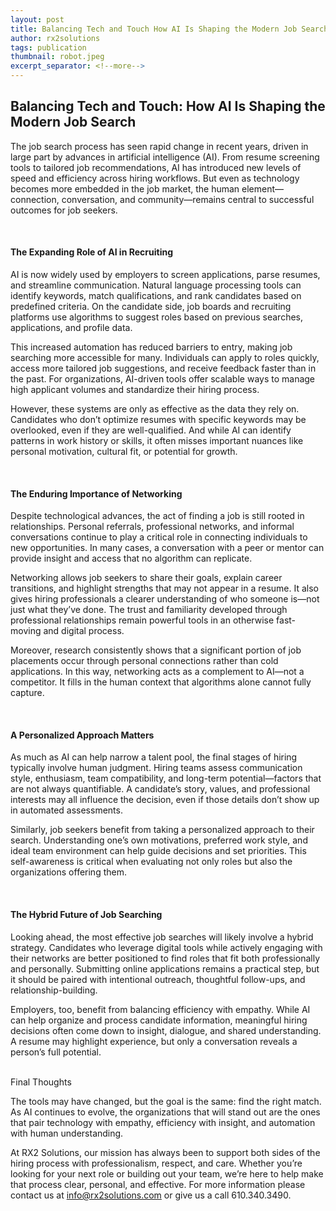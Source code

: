 ```yaml
---
layout: post
title: Balancing Tech and Touch How AI Is Shaping the Modern Job Search
author: rx2solutions
tags: publication
thumbnail: robot.jpeg
excerpt_separator: <!--more-->
---
```


<h2><b></b>Balancing Tech and Touch: How AI Is Shaping the Modern Job Search</h2>

The job search process has seen rapid change in recent years, driven in large part by advances in artificial intelligence (AI). From resume screening tools to tailored job recommendations,<!--more--> AI has introduced new levels of speed and efficiency across hiring workflows. But even as technology becomes more embedded in the job market, the human element—connection, conversation, and community—remains central to successful outcomes for job seekers.

<br>
<h4>The Expanding Role of AI in Recruiting</h4>

AI is now widely used by employers to screen applications, parse resumes, and streamline communication. Natural language processing tools can identify keywords, match qualifications, and rank candidates based on predefined criteria. On the candidate side, job boards and recruiting platforms use algorithms to suggest roles based on previous searches, applications, and profile data.

This increased automation has reduced barriers to entry, making job searching more accessible for many. Individuals can apply to roles quickly, access more tailored job suggestions, and receive feedback faster than in the past. For organizations, AI-driven tools offer scalable ways to manage high applicant volumes and standardize their hiring process.

However, these systems are only as effective as the data they rely on. Candidates who don’t optimize resumes with specific keywords may be overlooked, even if they are well-qualified. And while AI can identify patterns in work history or skills, it often misses important nuances like personal motivation, cultural fit, or potential for growth.

<br>
<h4>The Enduring Importance of Networking</h4>

Despite technological advances, the act of finding a job is still rooted in relationships. Personal referrals, professional networks, and informal conversations continue to play a critical role in connecting individuals to new opportunities. In many cases, a conversation with a peer or mentor can provide insight and access that no algorithm can replicate.

Networking allows job seekers to share their goals, explain career transitions, and highlight strengths that may not appear in a resume. It also gives hiring professionals a clearer understanding of who someone is—not just what they’ve done. The trust and familiarity developed through professional relationships remain powerful tools in an otherwise fast-moving and digital process.

Moreover, research consistently shows that a significant portion of job placements occur through personal connections rather than cold applications. In this way, networking acts as a complement to AI—not a competitor. It fills in the human context that algorithms alone cannot fully capture.

<br>
<h4>A Personalized Approach Matters</h4>

As much as AI can help narrow a talent pool, the final stages of hiring typically involve human judgment. Hiring teams assess communication style, enthusiasm, team compatibility, and long-term potential—factors that are not always quantifiable. A candidate’s story, values, and professional interests may all influence the decision, even if those details don’t show up in automated assessments.

Similarly, job seekers benefit from taking a personalized approach to their search. Understanding one’s own motivations, preferred work style, and ideal team environment can help guide decisions and set priorities. This self-awareness is critical when evaluating not only roles but also the organizations offering them.

<br>
<H4>The Hybrid Future of Job Searching</H4>

Looking ahead, the most effective job searches will likely involve a hybrid strategy. Candidates who leverage digital tools while actively engaging with their networks are better positioned to find roles that fit both professionally and personally. Submitting online applications remains a practical step, but it should be paired with intentional outreach, thoughtful follow-ups, and relationship-building.

Employers, too, benefit from balancing efficiency with empathy. While AI can help organize and process candidate information, meaningful hiring decisions often come down to insight, dialogue, and shared understanding. A resume may highlight experience, but only a conversation reveals a person’s full potential.

<br>
Final Thoughts

The tools may have changed, but the goal is the same: find the right match. As AI continues to evolve, the organizations that will stand out are the ones that pair technology with empathy, efficiency with insight, and automation with human understanding.

At RX2 Solutions, our mission has always been to support both sides of the hiring process with professionalism, respect, and care. Whether you’re looking for your next role or building out your team, we’re here to help make that process clear, personal, and effective. For more information please contact us at [info@rx2solutions.com](mailto:info@rx2solutions.com) or give us a call 610.340.3490. 

